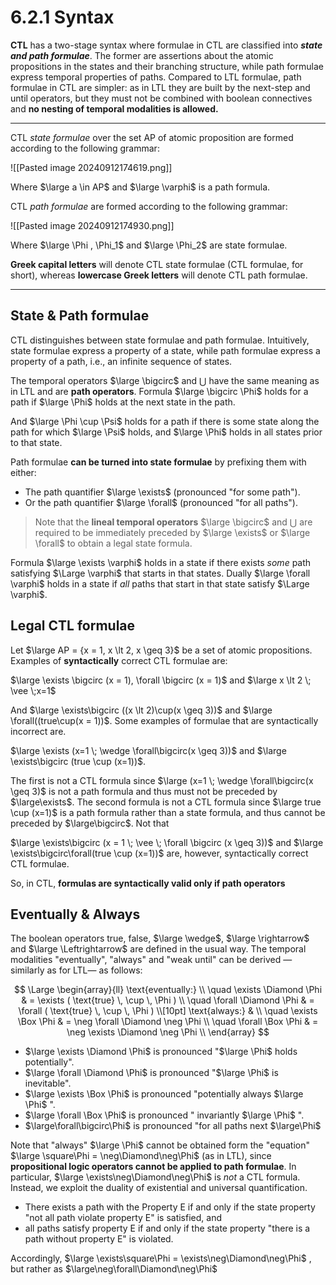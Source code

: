 # 6.2.1 Syntax

**CTL** has a two-stage syntax where formulae in CTL are classified into ***state and path formulae***. The former are assertions about the atomic propositions in the states and their branching structure, while path formulae express temporal properties of paths. Compared to LTL formulae, path formulae in CTL are simpler: as in LTL they are built by the next-step and until operators, but they must not be combined with boolean connectives and **no nesting of temporal modalities is allowed.**


---

CTL *state formulae* over the set AP of atomic proposition are formed according to the following grammar: 

![[Pasted image 20240912174619.png]]

Where $\large a \in AP$ and $\large \varphi$ is a path formula. 

CTL *path formulae* are formed according to the following grammar:

![[Pasted image 20240912174930.png]]

Where $\large \Phi , \Phi_1$ and $\large \Phi_2$  are state formulae.

**Greek capital letters** will denote CTL state formulae (CTL formulae, for short), whereas **lowercase Greek letters** will denote CTL path formulae.

---

## State & Path formulae

CTL distinguishes between state formulae and path formulae. Intuitively, state formulae express a property of a state, while path formulae express a property of a path, i.e., an infinite sequence of states. 

The temporal operators $\large \bigcirc$ and $\bigcup$ have the same meaning as in LTL and are **path operators**. Formula $\large \bigcirc  \Phi$ holds for a path if $\large \Phi$ holds at the next state in the path.

And $\large \Phi \cup \Psi$ holds for a path if there is some state along the path for which  $\large \Psi$ holds, and $\large \Phi$ holds in all states prior to that state. 

Path formulae **can be turned into state formulae** by prefixing them with either:

- The path quantifier $\large \exists$ (pronounced "for some path").
- Or the path quantifier $\large \forall$ (pronounced "for all paths").


> Note that the **lineal temporal operators** $\large \bigcirc$ and $\bigcup$ are required to be immediately preceded by $\large \exists$ or $\large \forall$ to obtain a legal state formula.

Formula $\large \exists \varphi$ holds in a state if there exists *some* path satisfying $\Large \varphi$ that starts in that states. Dually $\large \forall \varphi$ holds in a state if *all* paths that start in that state satisfy $\Large \varphi$.

## Legal CTL formulae

Let $\large AP = {x = 1, x \lt 2, x \geq 3}$ be a set of atomic propositions. Examples of **syntactically** correct CTL formulae are:

$\large \exists \bigcirc (x = 1), \forall \bigcirc (x = 1)$ and $\large x \lt 2 \; \vee \;x=1$   

And $\large \exists\bigcirc ((x \lt 2)\cup(x \geq 3))$ and $\large \forall((true\cup(x = 1))$. Some examples of formulae that are syntactically incorrect are.

$\large \exists (x=1 \; \wedge \forall\bigcirc(x \geq 3))$ and $\large \exists\bigcirc (true \cup (x=1))$.

The first is not a CTL formula since $\large (x=1 \; \wedge \forall\bigcirc(x \geq 3)$ is not a path formula and thus must not be preceded by $\large\exists$. The second formula is not a CTL formula since $\large true \cup (x=1)$ is a path formula rather than a state formula, and thus cannot be preceded by $\large\bigcirc$. Not that

$\large \exists\bigcirc (x = 1 \; \vee \; \forall \bigcirc (x \geq 3))$ and $\large \exists\bigcirc\forall(true \cup (x=1))$ are, however, syntactically correct CTL formulae.

So, in CTL, **formulas are syntactically valid only if path operators**

## Eventually & Always


The boolean operators true, false, $\large \wedge$, $\large \rightarrow$ and $\large \Leftrightarrow$ are defined in the usual way. The temporal modalities "eventually", "always" and "weak until" can be derived —similarly as for LTL— as follows:

$$
\Large
\begin{array}{ll}
\text{eventually:} \\
\quad \exists \Diamond \Phi & = \exists ( \text{true} \, \cup \, \Phi ) \\
\quad \forall \Diamond \Phi & = \forall ( \text{true} \, \cup \, \Phi ) \\[10pt]
\text{always:} & \\
\quad \exists \Box \Phi & = \neg \forall \Diamond \neg \Phi \\
\quad \forall \Box \Phi & = \neg \exists \Diamond \neg \Phi \\
\end{array}
$$
- $\large \exists \Diamond \Phi$ is pronounced "$\large \Phi$ holds potentially".
- $\large \forall \Diamond \Phi$ is pronounced "$\large \Phi$ is inevitable".
- $\large \exists \Box \Phi$ is pronounced "potentially always $\large \Phi$ ".
- $\large \forall \Box \Phi$ is pronounced " invariantly $\large \Phi$ ".
- $\large\forall\bigcirc\Phi$ is pronounced "for all paths next $\large\Phi$ 

Note that "always" $\large \Phi$ cannot be obtained form the "equation" $\large \square\Phi = \neg\Diamond\neg\Phi$ (as in LTL), since **propositional logic operators cannot be applied to path formulae**. In particular, $\large \exists\neg\Diamond\neg\Phi$ is *not* a CTL formula. Instead, we exploit the duality of existential and universal quantification.

- There exists a path with the Property E if and only if the state property "not all path violate property E" is satisfied, and
- all paths satisfy property E if and only if the state property "there is a path without property E" is violated.

Accordingly, $\large \exists\square\Phi = \exists\neg\Diamond\neg\Phi$ , but rather as $\large\neg\forall\Diamond\neg\Phi$ 